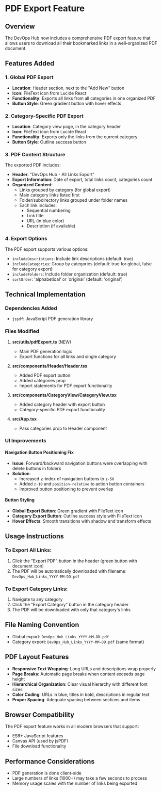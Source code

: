 # PDF Export Feature

## Overview
The DevOps Hub now includes a comprehensive PDF export feature that allows users to download all their bookmarked links in a well-organized PDF document.

## Features Added

### 1. Global PDF Export
- **Location**: Header section, next to the "Add New" button
- **Icon**: FileText icon from Lucide React
- **Functionality**: Exports all links from all categories in one organized PDF
- **Button Style**: Green gradient button with hover effects

### 2. Category-Specific PDF Export
- **Location**: Category view page, in the category header
- **Icon**: FileText icon from Lucide React
- **Functionality**: Exports only the links from the current category
- **Button Style**: Outline success button

### 3. PDF Content Structure
The exported PDF includes:
- **Header**: "DevOps Hub - All Links Export"
- **Export Information**: Date of export, total links count, categories count
- **Organized Content**:
  - Links grouped by category (for global export)
  - Main category links listed first
  - Folder/subdirectory links grouped under folder names
  - Each link includes:
    - Sequential numbering
    - Link title
    - URL (in blue color)
    - Description (if available)

### 4. Export Options
The PDF export supports various options:
- `includeDescriptions`: Include link descriptions (default: true)
- `includeCategories`: Group by categories (default: true for global, false for category export)
- `includeFolders`: Include folder organization (default: true)
- `sortOrder`: 'alphabetical' or 'original' (default: 'original')

## Technical Implementation

### Dependencies Added
- `jspdf`: JavaScript PDF generation library

### Files Modified
1. **src/utils/pdfExport.ts** (NEW)
   - Main PDF generation logic
   - Export functions for all links and single category

2. **src/components/Header/Header.tsx**
   - Added PDF export button
   - Added categories prop
   - Import statements for PDF export functionality

3. **src/components/CategoryView/CategoryView.tsx**
   - Added category header with export button
   - Category-specific PDF export functionality

4. **src/App.tsx**
   - Pass categories prop to Header component

### UI Improvements

#### Navigation Button Positioning Fix
- **Issue**: Forward/backward navigation buttons were overlapping with delete buttons in folders
- **Solution**: 
  - Increased z-index of navigation buttons to `z-50`
  - Added `z-10` and `position-relative` to action button containers
  - Improved button positioning to prevent overlap

#### Button Styling
- **Global Export Button**: Green gradient with FileText icon
- **Category Export Button**: Outline success style with FileText icon
- **Hover Effects**: Smooth transitions with shadow and transform effects

## Usage Instructions

### To Export All Links:
1. Click the "Export PDF" button in the header (green button with document icon)
2. The PDF will be automatically downloaded with filename: `DevOps_Hub_Links_YYYY-MM-DD.pdf`

### To Export Category Links:
1. Navigate to any category
2. Click the "Export Category" button in the category header
3. The PDF will be downloaded with only that category's links

## File Naming Convention
- Global export: `DevOps_Hub_Links_YYYY-MM-DD.pdf`
- Category export: `DevOps_Hub_Links_YYYY-MM-DD.pdf` (same format)

## PDF Layout Features
- **Responsive Text Wrapping**: Long URLs and descriptions wrap properly
- **Page Breaks**: Automatic page breaks when content exceeds page height
- **Hierarchical Organization**: Clear visual hierarchy with different font sizes
- **Color Coding**: URLs in blue, titles in bold, descriptions in regular text
- **Proper Spacing**: Adequate spacing between sections and items

## Browser Compatibility
The PDF export feature works in all modern browsers that support:
- ES6+ JavaScript features
- Canvas API (used by jsPDF)
- File download functionality

## Performance Considerations
- PDF generation is done client-side
- Large numbers of links (1000+) may take a few seconds to process
- Memory usage scales with the number of links being exported
